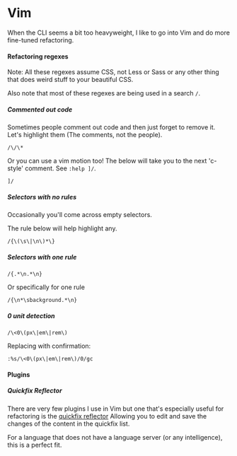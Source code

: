 # Vim

When the CLI seems a bit too heavyweight, I like to go into Vim and do more fine-tuned refactoring.

#### Refactoring regexes

Note: All these regexes assume CSS, not Less or Sass or any other thing that does weird stuff to your beautiful CSS.

Also note that most of these regexes are being used in a search `/`.

##### Commented out code

Sometimes people comment out code and then just forget to remove it.
Let's highlight them (The comments, not the people).
```
/\/\*
```

Or you can use a vim motion too!
The below will take you to the next 'c-style' comment.
See `:help ]/`.
```
]/
```

##### Selectors with no rules   

Occasionally you'll come across empty selectors.

The rule below will help highlight any.

```
/{\(\s\|\n\)*\}
```

##### Selectors with one rule

```
/{.*\n.*\n}
```

Or specifically for one rule
```
/{\n*\sbackground.*\n}
```

##### 0 unit detection

```
/\<0\(px\|em\|rem\)
```

Replacing with confirmation:
```
:%s/\<0\(px\|em\|rem\)/0/gc
```

#### Plugins

##### Quickfix Reflector

There are very few plugins I use in Vim but one that's especially useful for refactoring is the [quickfix reflector](https://github.com/stefandtw/quickfix-reflector.vim)
Allowing you to edit and save the changes of the content in the quickfix list.

For a language that does not have a language server (or any intelligence), this is a perfect fit.
